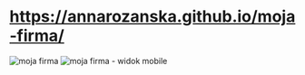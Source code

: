 # https://annarozanska.github.io/moja-firma/

![moja firma](https://user-images.githubusercontent.com/101977180/186978731-aac7563a-4cad-40b6-9930-7222efb25fa8.png)
![moja firma - widok mobile](https://user-images.githubusercontent.com/101977180/186978716-4bbcd6c4-7385-4e66-9659-ca604f521fe2.png)
